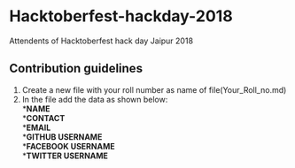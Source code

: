 # Hacktoberfest-hackday-2018
Attendents of Hacktoberfest hack day Jaipur 2018

## Contribution guidelines
1. Create a new file with your roll number as name of file(Your_Roll_no.md)
2. In the file add the data as shown below:<br/>
***NAME**<br/>
***CONTACT**<br/>
***EMAIL**<br/>
***GITHUB USERNAME**<br/>
***FACEBOOK USERNAME**<br/>
***TWITTER USERNAME**<br/>
